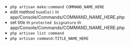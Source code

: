 + `php artisan make:command COMMAND_NAME_HERE`
+ edit method `hundle()` in app/Console/Commands/COMMAND_NAME_HERE.php
+ set title in `protected $signature` in app/Console/Commands/COMMAND_NAME_HERE.php
+ `php artisan list command`
+ `php artisan command:TITLE_NAME_HERE`
